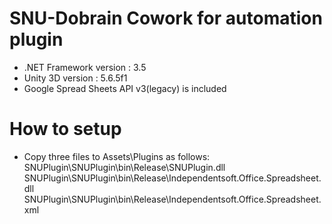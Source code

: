 # SNU-Dobrain Cowork for automation plugin
* .NET Framework version : 3.5
* Unity 3D version : 5.6.5f1
* Google Spread Sheets API v3(legacy) is included

# How to setup
* Copy three files to Assets\Plugins as follows:
<br>SNUPlugin\SNUPlugin\bin\Release\SNUPlugin.dll
<br>SNUPlugin\SNUPlugin\bin\Release\Independentsoft.Office.Spreadsheet.dll
<br>SNUPlugin\SNUPlugin\bin\Release\Independentsoft.Office.Spreadsheet.xml